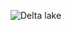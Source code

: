 


























![Delta lake](https://github.com/gurditsingh/blog/blob/gh-pages/_screenshots/dl_ep5_t7.JPG?raw=true)
<!--stackedit_data:
eyJoaXN0b3J5IjpbLTExMTQ4NDY4ODUsNTczNzM4NDg5LC00MD
Q5MDMyNDEsMTY0MzMxNjUxLC0xMzg3MTk3OTkzLDE1ODcyOTk5
MDIsLTc1OTIzMTc3OCw5NjExNTg2NzQsLTE3MzUyNzI3MjMsLT
E0MTIyMTYxMCwxMTE4NzM0OTEsMTk2NjUxNjc2OSw4NTEzNTcx
MDIsLTE1NTc4MzE2NjksLTEyMTU2OTQyMTMsLTE0MzExMDMyOD
IsLTE3MjA0MzAzOTIsLTIwODg3NDY2MTIsLTE1NzQ2Mjg2MjEs
LTc2NjQ1MDE2NF19
-->